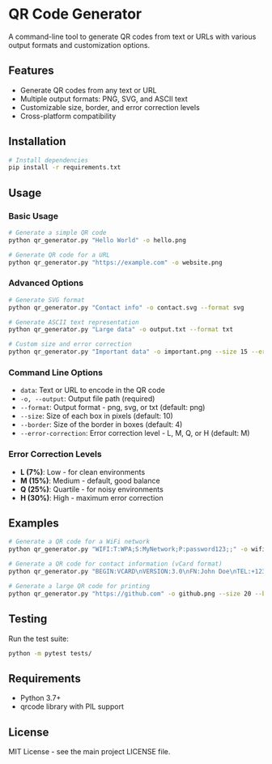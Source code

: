 # QR Code Generator

A command-line tool to generate QR codes from text or URLs with various output formats and customization options.

## Features

- Generate QR codes from any text or URL
- Multiple output formats: PNG, SVG, and ASCII text
- Customizable size, border, and error correction levels
- Cross-platform compatibility

## Installation

```bash
# Install dependencies
pip install -r requirements.txt
```

## Usage

### Basic Usage

```bash
# Generate a simple QR code
python qr_generator.py "Hello World" -o hello.png

# Generate QR code for a URL
python qr_generator.py "https://example.com" -o website.png
```

### Advanced Options

```bash
# Generate SVG format
python qr_generator.py "Contact info" -o contact.svg --format svg

# Generate ASCII text representation
python qr_generator.py "Large data" -o output.txt --format txt

# Custom size and error correction
python qr_generator.py "Important data" -o important.png --size 15 --error-correction H
```

### Command Line Options

- `data`: Text or URL to encode in the QR code
- `-o, --output`: Output file path (required)
- `--format`: Output format - png, svg, or txt (default: png)
- `--size`: Size of each box in pixels (default: 10)
- `--border`: Size of the border in boxes (default: 4)
- `--error-correction`: Error correction level - L, M, Q, or H (default: M)

### Error Correction Levels

- **L (7%)**: Low - for clean environments
- **M (15%)**: Medium - default, good balance
- **Q (25%)**: Quartile - for noisy environments
- **H (30%)**: High - maximum error correction

## Examples

```bash
# Generate a QR code for a WiFi network
python qr_generator.py "WIFI:T:WPA;S:MyNetwork;P:password123;;" -o wifi.png

# Generate a QR code for contact information (vCard format)
python qr_generator.py "BEGIN:VCARD\nVERSION:3.0\nFN:John Doe\nTEL:+1234567890\nEND:VCARD" -o contact.png

# Generate a large QR code for printing
python qr_generator.py "https://github.com" -o github.png --size 20 --border 8
```

## Testing

Run the test suite:

```bash
python -m pytest tests/
```

## Requirements

- Python 3.7+
- qrcode library with PIL support

## License

MIT License - see the main project LICENSE file.
